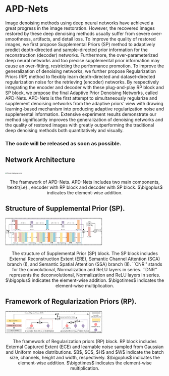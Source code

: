 # APD-Nets
Image denoising methods using deep neural networks have achieved a great progress in the image restoration. However, the recovered images restored by these deep denoising methods usually suffer from severe over-smoothness, artifacts, and detail loss. To improve the quality of restored images, we first propose Supplemental Priors (SP) method to adaptively predict depth-directed and sample-directed prior information for the reconstruction (decoder) networks. Furthermore, the over-parameterized deep neural networks and too precise supplemental prior information may cause an over-fitting, restricting the performance promotion. To improve the generalization of denoising networks, we further propose Regularization Priors (RP) method to flexibly learn depth-directed and dataset-directed regularization noise for the retrieving (encoder) networks. By respectively integrating the encoder and decoder with these plug-and-play RP block and SP block, we propose the final Adaptive Prior Denoising Networks, called APD-Nets. APD-Nets is the first attempt to simultaneously regularize and supplement denoising networks from the adaptive priors’ view with drawing learning-based mechanism into producing adaptive regularization noise and supplemental information. Extensive experiment results demonstrate our method significantly improves the generalization of denoising networks and the quality of restored images with greatly outperforming the traditional deep denoising methods both quantitatively and visually.

### The code will be released as soon as possible.

## Network Architecture
<img src="https://github.com/JiangBoCS/APD-Nets/blob/main/The%20framework%20of%20APD-Nets.png"
     alt="Picture displays an error."
     style="zoom:30%"/>
<center><p>The framework of APD-Nets. APD-Nets includes two main components, \textit{i.e}., encoder with RP block and decoder with SP block. $\bigoplus$ indicates the element-wise addition.</p></center>

## Structure of Supplemental Prior (SP).
<img src="https://github.com/JiangBoCS/APD-Nets/blob/main/The%20structure%20of%20Supplemental%20Prior%20(SP)%20block.png"
     alt="Picture displays an error."
     style="zoom:30%"/>
<center><p>The structure of Supplemental Prior (SP) block. The SP block includes External Reconstruction Extent (ERE), Semantic Channel Attention (SCA) branch (I), and Semantic Spatial Attention (SSA) branch (II). ``CNR'' stands for the convolutional, Normalization and ReLU layers in series. ``DNR'' represents the deconvolutional, Normalization and ReLU layers in series.  $\bigoplus$ indicates the element-wise addition. $\bigotimes$ indicates the element-wise multiplication.</p></center>

## Framework of Regularization Priors (RP).
<img src="https://github.com/JiangBoCS/APD-Nets/blob/main/The%20framework%20of%20Regularization%20priors%20(RP)%20block.png"
     alt="Picture displays an error."
     style="zoom:30%"/>
<center><p>The framework of Regularization priors (RP) block. RP block includes External Captured Extent (ECE) and learnable noise sampled from Gaussian and Uniform noise distributions. $B$, $C$, $H$ and $W$ indicate the batch size, channels, height and width, respectively. $\bigoplus$ indicates the element-wise addition. $\bigotimes$ indicates the element-wise multiplication.</p></center>
